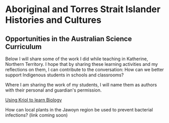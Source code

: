 <h1>Aboriginal and Torres Strait Islander Histories and Cultures</h1>
<h2>Opportunities in the Australian Science Curriculum</h2>

<p>Below I will share some of the work I did while teaching in Katherine, Northern Territory. I hope that by sharing these learning activities and my reflections on them, I can contribute to the conversation: How can we better support Indigenous students in schools and classrooms?</p>

<p>Where I am sharing the work of my students, I will name them as authors with their personal and guardian's permission.</p>
  
<p><a href="https://gfirmer.github.io/Chemistry-teacher/Kriol-Biology">Using Kriol to learn Biology</a></p>
<p>How can local plants in the Jawoyn region be used to prevent bacterial infections? (link coming soon)</p>
